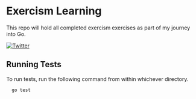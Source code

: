 # Exercism Learning

This repo will hold all completed exercism exercises as part of my journey into Go.



[![Twitter](https://img.shields.io/twitter/follow/enlistedmango?style=social)](https://twitter.com/enlistedmango)


## Running Tests

To run tests, run the following command from within whichever directory.

```bash
  go test
```
